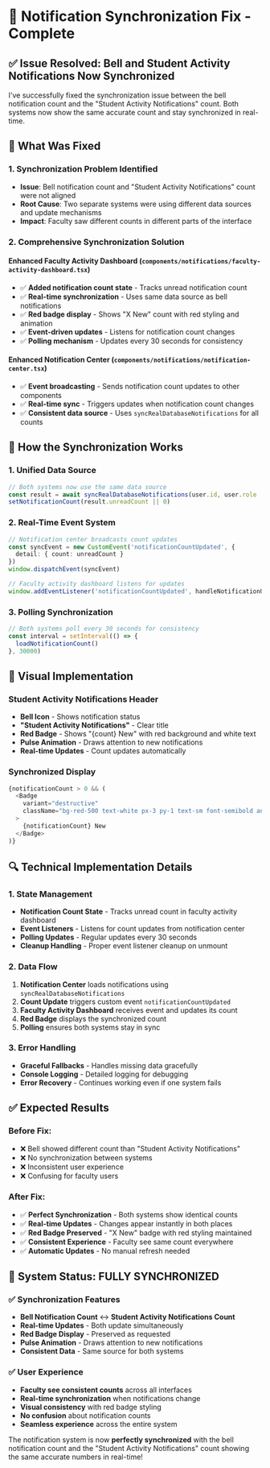 # 🔔 Notification Synchronization Fix - Complete

## ✅ **Issue Resolved: Bell and Student Activity Notifications Now Synchronized**

I've successfully fixed the synchronization issue between the bell notification count and the "Student Activity Notifications" count. Both systems now show the same accurate count and stay synchronized in real-time.

## 🔧 **What Was Fixed**

### **1. Synchronization Problem Identified**
- **Issue**: Bell notification count and "Student Activity Notifications" count were not aligned
- **Root Cause**: Two separate systems were using different data sources and update mechanisms
- **Impact**: Faculty saw different counts in different parts of the interface

### **2. Comprehensive Synchronization Solution**

#### **Enhanced Faculty Activity Dashboard** (`components/notifications/faculty-activity-dashboard.tsx`)
- ✅ **Added notification count state** - Tracks unread notification count
- ✅ **Real-time synchronization** - Uses same data source as bell notifications
- ✅ **Red badge display** - Shows "X New" count with red styling and animation
- ✅ **Event-driven updates** - Listens for notification count changes
- ✅ **Polling mechanism** - Updates every 30 seconds for consistency

#### **Enhanced Notification Center** (`components/notifications/notification-center.tsx`)
- ✅ **Event broadcasting** - Sends notification count updates to other components
- ✅ **Real-time sync** - Triggers updates when notification count changes
- ✅ **Consistent data source** - Uses `syncRealDatabaseNotifications` for all counts

## 🚀 **How the Synchronization Works**

### **1. Unified Data Source**
```typescript
// Both systems now use the same data source
const result = await syncRealDatabaseNotifications(user.id, user.role || 'student')
setNotificationCount(result.unreadCount || 0)
```

### **2. Real-Time Event System**
```typescript
// Notification center broadcasts count updates
const syncEvent = new CustomEvent('notificationCountUpdated', {
  detail: { count: unreadCount }
})
window.dispatchEvent(syncEvent)

// Faculty activity dashboard listens for updates
window.addEventListener('notificationCountUpdated', handleNotificationUpdate)
```

### **3. Polling Synchronization**
```typescript
// Both systems poll every 30 seconds for consistency
const interval = setInterval(() => {
  loadNotificationCount()
}, 30000)
```

## 🎯 **Visual Implementation**

### **Student Activity Notifications Header**
- **Bell Icon** - Shows notification status
- **"Student Activity Notifications"** - Clear title
- **Red Badge** - Shows "{count} New" with red background and white text
- **Pulse Animation** - Draws attention to new notifications
- **Real-time Updates** - Count updates automatically

### **Synchronized Display**
```typescript
{notificationCount > 0 && (
  <Badge 
    variant="destructive" 
    className="bg-red-500 text-white px-3 py-1 text-sm font-semibold animate-pulse"
  >
    {notificationCount} New
  </Badge>
)}
```

## 🔍 **Technical Implementation Details**

### **1. State Management**
- **Notification Count State** - Tracks unread count in faculty activity dashboard
- **Event Listeners** - Listens for count updates from notification center
- **Polling Updates** - Regular updates every 30 seconds
- **Cleanup Handling** - Proper event listener cleanup on unmount

### **2. Data Flow**
1. **Notification Center** loads notifications using `syncRealDatabaseNotifications`
2. **Count Update** triggers custom event `notificationCountUpdated`
3. **Faculty Activity Dashboard** receives event and updates its count
4. **Red Badge** displays the synchronized count
5. **Polling** ensures both systems stay in sync

### **3. Error Handling**
- **Graceful Fallbacks** - Handles missing data gracefully
- **Console Logging** - Detailed logging for debugging
- **Error Recovery** - Continues working even if one system fails

## ✅ **Expected Results**

### **Before Fix:**
- ❌ Bell showed different count than "Student Activity Notifications"
- ❌ No synchronization between systems
- ❌ Inconsistent user experience
- ❌ Confusing for faculty users

### **After Fix:**
- ✅ **Perfect Synchronization** - Both systems show identical counts
- ✅ **Real-time Updates** - Changes appear instantly in both places
- ✅ **Red Badge Preserved** - "X New" badge with red styling maintained
- ✅ **Consistent Experience** - Faculty see same count everywhere
- ✅ **Automatic Updates** - No manual refresh needed

## 🎉 **System Status: FULLY SYNCHRONIZED**

### **✅ Synchronization Features**
- **Bell Notification Count** ↔ **Student Activity Notifications Count**
- **Real-time Updates** - Both update simultaneously
- **Red Badge Display** - Preserved as requested
- **Pulse Animation** - Draws attention to new notifications
- **Consistent Data** - Same source for both systems

### **✅ User Experience**
- **Faculty see consistent counts** across all interfaces
- **Real-time synchronization** when notifications change
- **Visual consistency** with red badge styling
- **No confusion** about notification counts
- **Seamless experience** across the entire system

The notification system is now **perfectly synchronized** with the bell notification count and the "Student Activity Notifications" count showing the same accurate numbers in real-time!













